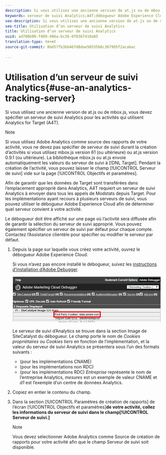 ```yaml
---
description: Si vous utilisez une ancienne version de at.js ou de mbox.js, vous devez spécifier un serveur de suivi Analytics pour les activités qui utilisent Analytics for Target (A4T).
keywords: serveur de suivi Analytics;A4T;débogueur Adobe Experience Cloud;source de rapports
seo-description: Si vous utilisez une ancienne version de at.js ou de mbox.js, vous devez spécifier un serveur de suivi Analytics pour les activités qui utilisent Analytics for Target (A4T).
seo-title: Utilisation d’un serveur de suivi Analytics
title: Utilisation d’un serveur de suivi Analytics
uuid: ad700b90-f409-496a-bc26-0f0367410a85
translation-type: tm+mt
source-git-commit: 8bd57fb3bb467d8dae50535b6c367995f2acabac

---
```



# Utilisation d’un serveur de suivi Analytics{#use-an-analytics-tracking-server}

Si vous utilisez une ancienne version de at.js ou de mbox.js, vous devez spécifier un serveur de suivi Analytics pour les activités qui utilisent Analytics for Target (A4T).

>[!NOTE]
>
>Si vous utilisez Adobe Analytics comme source des rapports de votre activité, vous ne devez pas spécifier de serveur de suivi durant la création d’activités si vous utilisez mbox.js version 61 (ou ultérieure) ou at.js version 0.9.1 (ou ultérieure). La bibliothèque mbox.js ou at.js envoie automatiquement les valeurs du serveur de suivi à [!DNL Target]. Pendant la création de l’activité, vous pouvez laisser le champ [!UICONTROL Serveur de suivi] vide sur la page [!UICONTROL Objectifs et paramètres].

Afin de garantir que les données de Target sont transférées dans l’emplacement approprié dans Analytics, A4T requiert un serveur de suivi Analytics à envoyer dans tous les appels de Modstats depuis Target. Pour les implémentations ayant recours à plusieurs serveurs de suivi, vous pouvez utiliser le débogueur Adobe Experience Cloud afin de déterminer quel serveur convient à votre activité.

Le débogueur doit être affiché sur une page où l’activité sera diffusée afin de garantir la sélection du serveur de suivi approprié. Vous pouvez également spécifier un serveur de suivi par défaut pour chaque compte. Contactez l’Assistance clientèle pour spécifier ou modifier le serveur par défaut.

1. Depuis la page sur laquelle vous créez votre activité, ouvrez le débogueur Adobe Experience Cloud.

   Si vous n’avez pas encore installé le débogueur, suivez les [instructions d’installation d’Adobe Debugger](https://marketing.adobe.com/resources/help/en_US/sc/implement/debugger_install.html).

   ![](assets/Screen_DebuggerTrackServ.png)

   Le serveur de suivi d’Analytics se trouve dans la section Image de SiteCatalyst du débogueur. Le champ porte le nom de *Cookies propriétaires* ou *Cookies tiers* en fonction de l’implémentation, et la valeur du serveur de suivi Analytics se présentera sous l’un des formats suivants :

   * (pour les implémentations CNAME)
   * (pour les implémentations non RDC)
   * (pour les implémentations RDC)
   *Entreprise* représente le nom de l’entreprise Analytics, *mesures* est un exemple de valeur CNAME et *d1* est l’exemple d’un centre de données Analytics.
1. Copiez en entier le contenu du champ.
1. Dans la section [!UICONTROL Paramètres de création de rapports] de l’écran [!UICONTROL Objectifs et paramètres]**de votre activité, collez les informations du serveur de suivi dans le champ[!UICONTROL Serveur de suivi.]**

   >[!NOTE]
   >
   >Vous devez sélectionner Adobe Analytics comme Source de création de rapports pour votre activité afin que le champ Serveur de suivi soit disponible.

